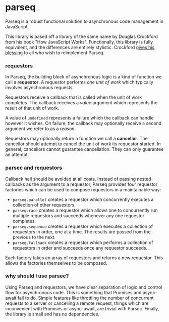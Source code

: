 # parseq
Parseq is a robust functional solution to asynchronous code management in JavaScript.

This library is based off a library of the same name by Douglas Crockford from his book "How JavaScript Works". Functionally, this library is fully equivalent, and the differences are entirely stylistic. Crockford [gives his blessing](https://github.com/douglascrockford/parseq/issues/7#issuecomment-504800341) to all who wish to reimplement Parseq.

### requestors 
In Parseq, the building block of asynchronous logic is a kind of function we call a **requestor**. A requestor performs *one unit of work* which typically involves asynchronous requests.

Requestors receive a callback that is called when the unit of work completes. The callback receives a *value* argument which represents the result of that unit of work.

A value of `undefined` represents a failure which the callback can handle however it wishes. On failure, the callback may optionally receive a second argument we refer to as a *reason*.

Requestors may optionally return a function we call a **cancellor**. The cancellor should attempt to cancel the unit of work its requestor started. In general, cancellors cannot guarantee cancellation. They can only guarantee an attempt.

### parsec and requestors
Callback hell should be avoided at all costs. Instead of passing nested callbacks as the argument to a requestor, Parseq provides four requestor factories which can be used to compose requestors in a maintainable way:

 - `parseq.parallel` creates a requestor which concurrently executes a collection of other requestors.
 - `parseq.race` creates a requestor which allows one to concurrently run multiple requestors and succeeds whenever any one requestor completes.
 - `parseq.sequence` creates a requestor which executes a collection of requestors in order, one at a time. The results are passed from the previous to the next.
 - `parseq.fallback` creates a requestor which performs a collection of requestors in order and succeeds once any requestor succeeds.

Each factory takes an array of requestors and returns a new requestor. This allows the factories themselves to be composed.

### why should I use parsec?
Using Parseq and requestors, we have clear separation of logic and control flow for asynchronous code. This is something that Promises and async-await fail to do. Simple features like throttling the number of concurrent requests to a server or cancelling a remote request, things which are inconvenient with Promises or async-await, are trivial with Parsec. Finally, the library is small and has no dependencies.
